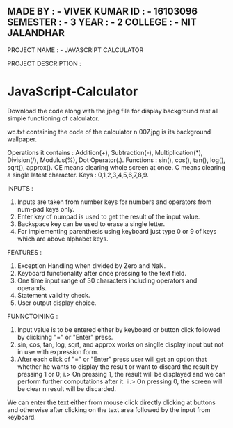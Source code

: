 MADE BY : - VIVEK KUMAR
ID      : - 16103096
SEMESTER : - 3
YEAR    : - 2
COLLEGE : - NIT JALANDHAR
--------------------------------------------------------------------------------------------------------------------------------------
PROJECT NAME : - JAVASCRIPT CALCULATOR

PROJECT DESCRIPTION :

# JavaScript-Calculator
Download the code along with the jpeg file for display background rest all simple functioning of calculator.

wc.txt containing the code of the calculator n 007.jpg is its background wallpaper.

Operations it contains : Addition(+), Subtraction(-), Multiplication(*), Division(/), Modulus(%), Dot Operator(.).
Functions : sin(), cos(), tan(), log(), sqrt(), approx().
CE means clearing whole screen at once.
C means clearing a single latest character.
Keys : 0,1,2,3,4,5,6,7,8,9.

INPUTS :

1. Inputs are taken from number keys for numbers and operators from num-pad keys only.
2. Enter key of numpad is used to get the result of the input value.
3. Backspace key can be used to erase a single letter.
4. For implementing parenthesis using keyboard just type 0 or 9 of keys which are above alphabet keys.

FEATURES :

1. Exception Handling when divided by Zero and NaN.
2. Keyboard functionality after once pressing to the text field.
3. One time input range of 30 characters including operators and operands.
4. Statement validity check.
5. User output display choice.

FUNNCTOINING :

1. Input value is to be entered either by keyboard or button click followed by clickinhg "=" or "Enter" press.
2. sin, cos, tan, log, sqrt, and approx works on singlle display input but not in use with expression form.
3. After each click of "=" or "Enter" press user will get an option that whether he wants to display the result or want to discard the result by pressing 1 or 0;
 i.> On pressing 1, the result will be displayed and we can perform further computations after it.
 ii.> On pressing 0, the screen will be clear n result will be discarded.

We can enter the text either from mouse click directly clicking at buttons and otherwise after clicking on the text area followed by the input from keyboard.
